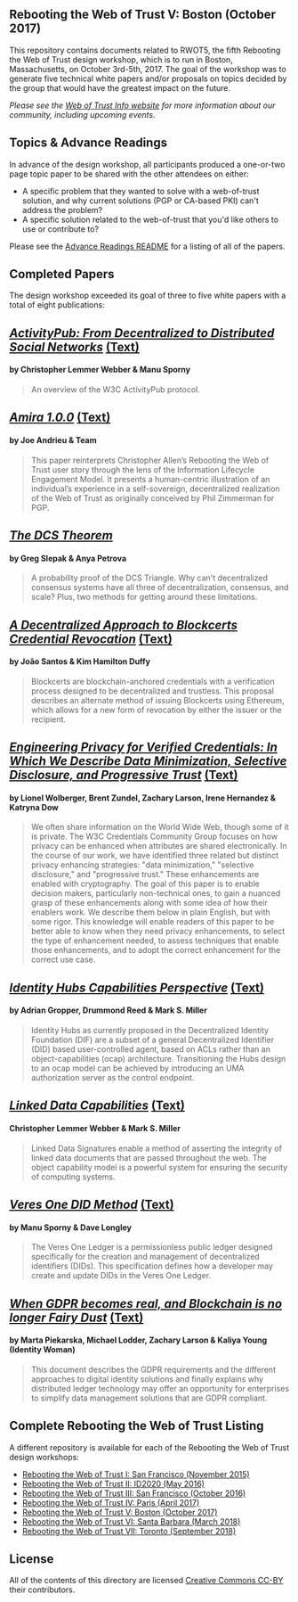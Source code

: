 ## Rebooting the Web of Trust V: Boston (October 2017)

This repository contains documents related to RWOT5, the fifth Rebooting the Web of Trust design workshop, which is to run in Boston, Massachusetts, on October 3rd-5th, 2017. The goal of the workshop was to generate five technical white papers and/or proposals on topics decided by the group that would have the greatest impact on the future.

_Please see the [Web of Trust Info website](http://www.weboftrust.info/) for more information about our community, including upcoming events._

##  Topics & Advance Readings

In advance of the design workshop, all participants produced a one-or-two page topic paper to be shared with the other attendees on either:

* A specific problem that they wanted to solve with a web-of-trust solution, and why current solutions (PGP or CA-based PKI) can't address the problem?
*  A specific solution related to the web-of-trust that you'd like others to use or contribute to?

Please see the [Advance Readings README](topics-and-advance-readings/README.md) for a listing of all of the papers.

## Completed Papers

The design workshop exceeded its goal of three to five white papers with a total of eight publications:

## [*ActivityPub: From Decentralized to Distributed Social Networks*](https://github.com/WebOfTrustInfo/rebooting-the-web-of-trust-fall2017/blob/master/final-documents/activitypub-decentralized-distributed.pdf) [(Text)](https://github.com/WebOfTrustInfo/rebooting-the-web-of-trust-fall2017/blob/master/final-documents/activitypub-decentralized-distributed.md)
#### by Christopher Lemmer Webber & Manu Sporny

> An overview of the W3C ActivityPub protocol.

## [*Amira 1.0.0*](https://github.com/WebOfTrustInfo/rebooting-the-web-of-trust-fall2017/blob/master/final-documents/amira.pdf) [(Text)](https://github.com/WebOfTrustInfo/rebooting-the-web-of-trust-fall2017/blob/master/final-documents/amira.md)
#### by Joe Andrieu & Team

> This paper reinterprets Christopher Allen’s Rebooting the Web of Trust user story through the lens of the Information Lifecycle Engagement Model. It presents a human-centric illustration of an individual’s experience in a self-sovereign, decentralized realization of the Web of Trust as originally conceived by Phil Zimmerman for PGP.

## [*The DCS Theorem*](https://github.com/WebOfTrustInfo/rebooting-the-web-of-trust-fall2017/blob/master/final-documents/dcs-theorem/The-DCS-Theorem.pdf)
#### by Greg Slepak & Anya Petrova

> A probability proof of the DCS Triangle. Why can't decentralized consensus systems have all three of decentralization, consensus, and scale? Plus, two methods for getting around these limitations.

## [*A Decentralized Approach to Blockcerts Credential Revocation*](https://github.com/WebOfTrustInfo/rebooting-the-web-of-trust-fall2017/blob/master/final-documents/blockcerts-revocation.pdf) [(Text)](https://github.com/WebOfTrustInfo/rebooting-the-web-of-trust-fall2017/blob/master/final-documents/blockcerts-revocation.md)
#### by João Santos & Kim Hamilton Duffy

> Blockcerts are blockchain-anchored credentials with a verification process designed to be decentralized and trustless. This proposal describes an alternate method of issuing Blockcerts using Ethereum, which allows for a new form of revocation by either the issuer or the recipient.

## [*Engineering Privacy for Verified Credentials: In Which We Describe Data Minimization, Selective Disclosure, and Progressive Trust*](https://github.com/WebOfTrustInfo/rebooting-the-web-of-trust-fall2017/blob/master/final-documents/data-minimization-sd.pdf) [(Text)](https://github.com/WebOfTrustInfo/rebooting-the-web-of-trust-fall2017/blob/master/final-documents/data-minimization-sd.md)
#### by Lionel Wolberger, Brent Zundel, Zachary Larson, Irene Hernandez & Katryna Dow

> We often share information on the World Wide Web, though some of it is private. The W3C Credentials Community Group focuses on how privacy can be enhanced when attributes are shared electronically. In the course of our work, we have identified three related but distinct privacy enhancing strategies: "data minimization," "selective disclosure," and "progressive trust." These enhancements are enabled with cryptography. The goal of this paper is to enable decision makers, particularly non-technical ones, to gain a nuanced grasp of these enhancements along with some idea of how their enablers work. We describe them below in plain English, but with some rigor. This knowledge will enable readers of this paper to be better able to know when they need privacy enhancements, to select the type of enhancement needed, to assess techniques that enable those enhancements, and to adopt the correct enhancement for the correct use case.

## [*Identity Hubs Capabilities Perspective*](https://github.com/WebOfTrustInfo/rebooting-the-web-of-trust-fall2017/blob/master/final-documents/identity-hubs-capabilities-perspective.pdf) [(Text)](https://github.com/WebOfTrustInfo/rebooting-the-web-of-trust-fall2017/blob/master/final-documents/identity-hubs-capabilities-perspective.md)
#### by Adrian Gropper, Drummond Reed & Mark S. Miller

> Identity Hubs as currently proposed in the Decentralized Identity Foundation (DIF) are a subset of a general Decentralized Identifier (DID) based user-controlled agent, based on ACLs rather than an object-capabilities (ocap) architecture. Transitioning the Hubs design to an ocap model can be achieved by introducing an UMA authorization server as the control endpoint.

## [*Linked Data Capabilities*](https://github.com/WebOfTrustInfo/rebooting-the-web-of-trust-fall2017/blob/master/final-documents/lds-ocap.pdf) [(Text)](https://github.com/WebOfTrustInfo/rebooting-the-web-of-trust-fall2017/blob/master/final-documents/lds-ocap.md)
#### Christopher Lemmer Webber & Mark S. Miller

> Linked Data Signatures enable a method of asserting the integrity of linked data documents that are passed throughout the web. The object capability model is a powerful system for ensuring the security of computing systems. 

## [*Veres One DID Method*](https://github.com/WebOfTrustInfo/rebooting-the-web-of-trust-fall2017/blob/master/final-documents/did-method-veres-one.pdf) [(Text)](https://github.com/WebOfTrustInfo/rebooting-the-web-of-trust-fall2017/blob/master/final-documents/did-method-veres-one.md)
#### by Manu Sporny & Dave Longley

> The Veres One Ledger is a permissionless public ledger designed specifically for the creation and management of decentralized identifiers (DIDs). This specification defines how a developer may create and update DIDs in the Veres One Ledger.

## [*When GDPR becomes real, and Blockchain is no longer Fairy Dust*](https://github.com/WebOfTrustInfo/rebooting-the-web-of-trust-fall2017/blob/master/final-documents/gdpr.pdf) [(Text)](https://github.com/WebOfTrustInfo/rebooting-the-web-of-trust-fall2017/blob/master/final-documents/gdpr.md)
#### by Marta Piekarska, Michael Lodder, Zachary Larson & Kaliya Young (Identity Woman)

> This document describes the GDPR requirements and the different approaches to digital identity solutions and finally explains why distributed ledger technology may offer an opportunity for enterprises to simplify data management solutions that are GDPR compliant.

## Complete Rebooting the Web of Trust Listing

A different repository is available for each of the Rebooting the Web of Trust design workshops:

* [Rebooting the Web of Trust I: San Francisco (November 2015)](https://github.com/WebOfTrustInfo/rebooting-the-web-of-trust)
* [Rebooting the Web of Trust II: ID2020 (May 2016)](https://github.com/WebOfTrustInfo/ID2020DesignWorkshop)
* [Rebooting the Web of Trust III: San Francisco (October 2016)](https://github.com/WebOfTrustInfo/rebooting-the-web-of-trust-fall2016)
* [Rebooting the Web of Trust IV: Paris (April 2017)](https://github.com/WebOfTrustInfo/rebooting-the-web-of-trust-spring2017)
* [Rebooting the Web of Trust V: Boston (October 2017)](https://github.com/WebOfTrustInfo/rebooting-the-web-of-trust-fall2017)
* [Rebooting the Web of Trust VI: Santa Barbara (March 2018)](https://github.com/WebOfTrustInfo/rebooting-the-web-of-trust-spring2018)
* [Rebooting the Web of Trust VII: Toronto (September 2018)](https://github.com/WebOfTrustInfo/rwot7-fall2018)

## License

All of the contents of this directory are licensed [Creative Commons CC-BY](https://github.com/WebOfTrustInfo/rebooting-the-web-of-trust/blob/master/final-documents/LICENSE-CC-BY-4.0.md) their contributors.
